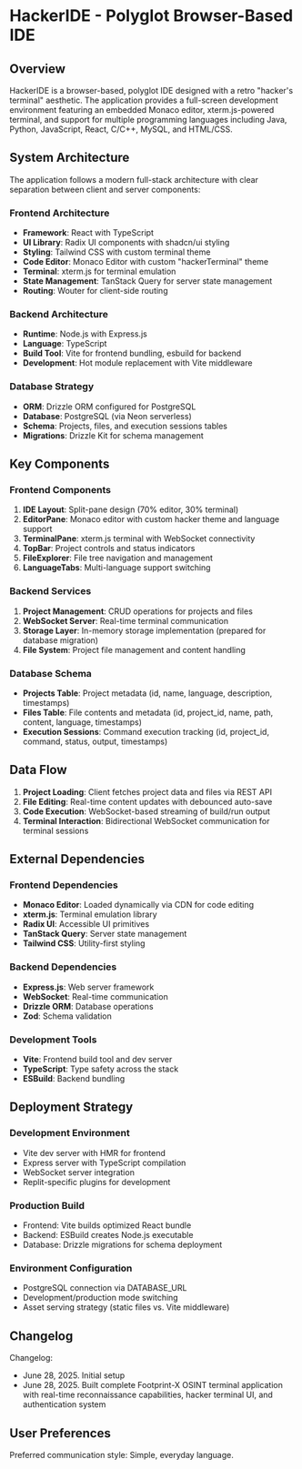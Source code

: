 # HackerIDE - Polyglot Browser-Based IDE

## Overview

HackerIDE is a browser-based, polyglot IDE designed with a retro "hacker's terminal" aesthetic. The application provides a full-screen development environment featuring an embedded Monaco editor, xterm.js-powered terminal, and support for multiple programming languages including Java, Python, JavaScript, React, C/C++, MySQL, and HTML/CSS.

## System Architecture

The application follows a modern full-stack architecture with clear separation between client and server components:

### Frontend Architecture
- **Framework**: React with TypeScript
- **UI Library**: Radix UI components with shadcn/ui styling
- **Styling**: Tailwind CSS with custom terminal theme
- **Code Editor**: Monaco Editor with custom "hackerTerminal" theme
- **Terminal**: xterm.js for terminal emulation
- **State Management**: TanStack Query for server state management
- **Routing**: Wouter for client-side routing

### Backend Architecture
- **Runtime**: Node.js with Express.js
- **Language**: TypeScript
- **Build Tool**: Vite for frontend bundling, esbuild for backend
- **Development**: Hot module replacement with Vite middleware

### Database Strategy
- **ORM**: Drizzle ORM configured for PostgreSQL
- **Database**: PostgreSQL (via Neon serverless)
- **Schema**: Projects, files, and execution sessions tables
- **Migrations**: Drizzle Kit for schema management

## Key Components

### Frontend Components
1. **IDE Layout**: Split-pane design (70% editor, 30% terminal)
2. **EditorPane**: Monaco editor with custom hacker theme and language support
3. **TerminalPane**: xterm.js terminal with WebSocket connectivity
4. **TopBar**: Project controls and status indicators
5. **FileExplorer**: File tree navigation and management
6. **LanguageTabs**: Multi-language support switching

### Backend Services
1. **Project Management**: CRUD operations for projects and files
2. **WebSocket Server**: Real-time terminal communication
3. **Storage Layer**: In-memory storage implementation (prepared for database migration)
4. **File System**: Project file management and content handling

### Database Schema
- **Projects Table**: Project metadata (id, name, language, description, timestamps)
- **Files Table**: File contents and metadata (id, project_id, name, path, content, language, timestamps)
- **Execution Sessions**: Command execution tracking (id, project_id, command, status, output, timestamps)

## Data Flow

1. **Project Loading**: Client fetches project data and files via REST API
2. **File Editing**: Real-time content updates with debounced auto-save
3. **Code Execution**: WebSocket-based streaming of build/run output
4. **Terminal Interaction**: Bidirectional WebSocket communication for terminal sessions

## External Dependencies

### Frontend Dependencies
- **Monaco Editor**: Loaded dynamically via CDN for code editing
- **xterm.js**: Terminal emulation library
- **Radix UI**: Accessible UI primitives
- **TanStack Query**: Server state management
- **Tailwind CSS**: Utility-first styling

### Backend Dependencies
- **Express.js**: Web server framework
- **WebSocket**: Real-time communication
- **Drizzle ORM**: Database operations
- **Zod**: Schema validation

### Development Tools
- **Vite**: Frontend build tool and dev server
- **TypeScript**: Type safety across the stack
- **ESBuild**: Backend bundling

## Deployment Strategy

### Development Environment
- Vite dev server with HMR for frontend
- Express server with TypeScript compilation
- WebSocket server integration
- Replit-specific plugins for development

### Production Build
- Frontend: Vite builds optimized React bundle
- Backend: ESBuild creates Node.js executable
- Database: Drizzle migrations for schema deployment

### Environment Configuration
- PostgreSQL connection via DATABASE_URL
- Development/production mode switching
- Asset serving strategy (static files vs. Vite middleware)

## Changelog

Changelog:
- June 28, 2025. Initial setup
- June 28, 2025. Built complete Footprint-X OSINT terminal application with real-time reconnaissance capabilities, hacker terminal UI, and authentication system

## User Preferences

Preferred communication style: Simple, everyday language.